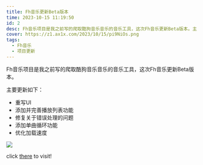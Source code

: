 ```yaml
---
title: Fh音乐更新Beta版本
time: 2023-10-15 11:19:50
id: 2
desc: Fh音乐项目是我之前写的爬取酷狗音乐音乐的音乐工具，这次Fh音乐更新Beta版本。主要更新如下：
cover: https://z1.ax1x.com/2023/10/15/pi9NiOs.png
tags:
  - Fh音乐
  - 项目更新
---
```


Fh音乐项目是我之前写的爬取酷狗音乐音乐的音乐工具，这次Fh音乐更新Beta版本。

主要更新如下：

- 重写UI
- 添加并完善播放列表功能
- 修复关于错误处理的问题
- 添加单曲循环功能
- 优化加载速度

![](https://z1.ax1x.com/2023/10/15/pi9NiOs.png)

click [there](https://siquan001.github.io/fhmusic/beta/) to visit!